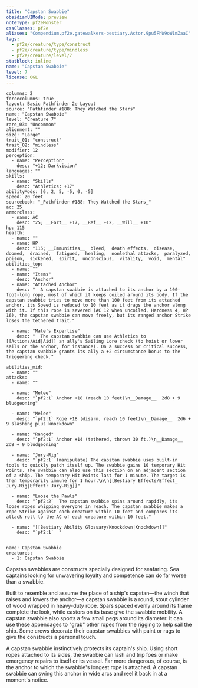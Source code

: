 ```yaml
---
title: "Capstan Swabbie"
obsidianUIMode: preview
noteType: pf2eMonster
cssClasses: pf2e
aliases: "Compendium.pf2e.gatewalkers-bestiary.Actor.9pu5FhW9oW1mZaaC" 
tags:
  - pf2e/creature/type/construct
  - pf2e/creature/type/mindless
  - pf2e/creature/level/7
statblock: inline
name: "Capstan Swabbie"
level: 7
license: OGL
---
```


```statblock
columns: 2
forcecolumns: true
layout: Basic Pathfinder 2e Layout
source: "Pathfinder #188: They Watched the Stars"
name: "Capstan Swabbie"
level: "Creature 7"
rare_03: "Uncommon"
alignment: ""
size: "Large"
trait_01: "construct"
trait_02: "mindless"
modifier: 12
perception:
  - name: "Perception"
    desc: "+12; Darkvision"
languages: ""
skills:
  - name: "Skills"
    desc: "Athletics: +17"
abilityMods: [6, 2, 5, -5, 0, -5]
speed: 20 feet
sourcebook: "_Pathfinder #188: They Watched the Stars_"
ac: 25
armorclass:
  - name: AC
    desc: "25; __Fort__ +17, __Ref__ +12, __Will__ +10"
hp: 115
health:
  - name: ""
  - name: HP
    desc: "115; __Immunities__  bleed,  death effects,  disease,  doomed,  drained,  fatigued,  healing,  nonlethal attacks,  paralyzed,  poison,  sickened,  spirit,  unconscious,  vitality,  void,  mental"
abilities_top:
  - name: ""
  - name: "Items"
    desc: "Anchor"
  - name: "Attached Anchor"
    desc: "  A capstan swabbie is attached to its anchor by a 100-foot-long rope, most of which it keeps coiled around its body. If the capstan swabbie tries to move more than 100 feet from its attached anchor, its Speed is reduced to 10 feet as it drags the anchor along with it. If this rope is severed (AC 12 when uncoiled, Hardness 4, HP 16), the capstan swabbie can move freely, but its ranged anchor Strike loses the tethered trait."

  - name: "Mate's Expertise"
    desc: "  The capstan swabbie can use Athletics to [[Actions/Aid|Aid]] an ally's Sailing Lore check (to hoist or lower sails or the anchor, for instance). On a success or critical success, the capstan swabbie grants its ally a +2 circumstance bonus to the triggering check."

abilities_mid:
  - name: ""
attacks:
  - name: ""

  - name: "Melee"
    desc: "`pf2:1` Anchor +18 (reach 10 feet)\n__Damage__  2d8 + 9 bludgeoning"

  - name: "Melee"
    desc: "`pf2:1` Rope +18 (disarm, reach 10 feet)\n__Damage__  2d6 + 9 slashing plus knockdown"

  - name: "Ranged"
    desc: "`pf2:1` Anchor +14 (tethered, thrown 30 ft.)\n__Damage__  2d8 + 9 bludgeoning"

  - name: "Jury-Rig"
    desc: "`pf2:1` (manipulate) The capstan swabbie uses built-in tools to quickly patch itself up. The swabbie gains 10 temporary Hit Points. The swabbie can also use this section on an adjacent section of a ship. The temporary Hit Points last for 1 minute. The target is then temporarily immune for 1 hour.\n\n[[Bestiary Effects/Effect_ Jury-Rig|Effect: Jury-Rig]]"

  - name: "Loose the Pawls"
    desc: "`pf2:2`  The capstan swabbie spins around rapidly, its loose ropes whipping everyone in reach. The capstan swabbie makes a rope Strike against each creature within 10 feet and compares its attack roll to the AC of each creature within 10 feet."

  - name: "[[Bestiary Ability Glossary/Knockdown|Knockdown]]"
    desc: "`pf2:1`  "
 
```

```encounter-table
name: Capstan Swabbie
creatures:
  - 1: Capstan Swabbie
```



Capstan swabbies are constructs specially designed for seafaring. Sea captains looking for unwavering loyalty and competence can do far worse than a swabbie.

Built to resemble and assume the place of a ship's capstan—the winch that raises and lowers the anchor—a capstan swabbie is a round, stout cylinder of wood wrapped in heavy-duty rope. Spars spaced evenly around its frame complete the look, while castors on its base give the swabbie mobility. A capstan swabbie also sports a few small pegs around its diameter. It can use these appendages to "grab" other ropes from the rigging to help sail the ship. Some crews decorate their capstan swabbies with paint or rags to give the constructs a personal touch.

A capstan swabbie instinctively protects its captain's ship. Using short ropes attached to its sides, the swabbie can lash and trip foes or make emergency repairs to itself or its vessel. Far more dangerous, of course, is the anchor to which the swabbie's longest rope is attached. A capstan swabbie can swing this anchor in wide arcs and reel it back in at a moment's notice.
